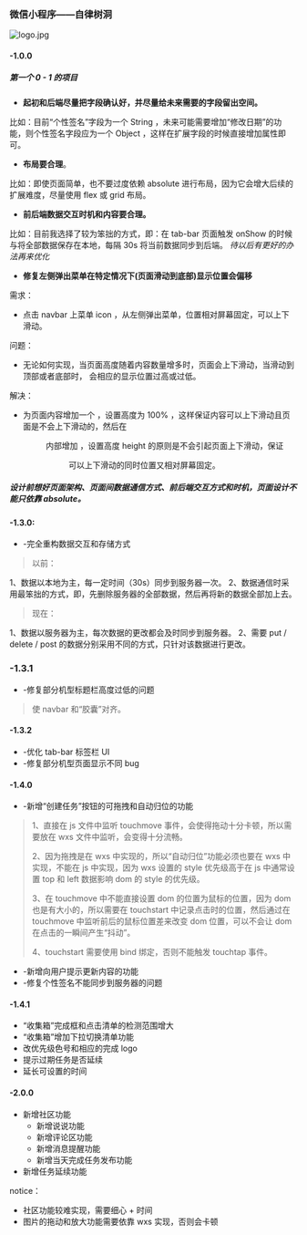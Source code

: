 ### 微信小程序——自律树洞

![logo.jpg](https://i.loli.net/2021/10/14/1gVCqOp97fsXInJ.jpg)

#### -1.0.0

##### 第一个 0 - 1 的项目

- **起初和后端尽量把字段确认好，并尽量给未来需要的字段留出空间。**

比如：目前“个性签名”字段为一个 String ，未来可能需要增加“修改日期”的功能，则个性签名字段应为一个 Object ，这样在扩展字段的时候直接增加属性即可。

- **布局要合理**。

比如：即使页面简单，也不要过度依赖 absolute 进行布局，因为它会增大后续的扩展难度，尽量使用 flex 或 grid 布局。

- **前后端数据交互时机和内容要合理。**

比如：目前我选择了较为笨拙的方式，即：在 tab-bar 页面触发 onShow 的时候与将全部数据保存在本地，每隔 30s 将当前数据同步到后端。
*待以后有更好的办法再来优化*

- **修复左侧弹出菜单在特定情况下(页面滑动到底部)显示位置会偏移**

需求：

- 点击 navbar 上菜单 icon ，从左侧弹出菜单，位置相对屏幕固定，可以上下滑动。

问题： 

- 无论如何实现，当页面高度随着内容数量增多时，页面会上下滑动，当滑动到顶部或者底部时，<munu> 会相应的显示位置过高或过低。

解决：

- 为页面内容增加一个 <view-scroll> ，设置高度为 100% ，这样保证内容可以上下滑动且页面是不会上下滑动的，然后在 <menu> 内部增加 <view-scroll> ，设置高度 height 的原则是不会引起页面上下滑动，保证 <menu> 可以上下滑动的同时位置又相对屏幕固定。

##### 设计前想好页面架构、页面间数据通信方式、前后端交互方式和时机，页面设计不能只依靠 absolute。

#### -1.3.0:

- -完全重构数据交互和存储方式

>以前：

1、数据以本地为主，每一定时间（30s）同步到服务器一次。
2、数据通信时采用最笨拙的方式，即，先删除服务器的全部数据，然后再将新的数据全部加上去。

> 现在：

1、数据以服务器为主，每次数据的更改都会及时同步到服务器。
2、需要 put / delete / post 的数据分别采用不同的方式，只针对该数据进行更改。

### -1.3.1

- -修复部分机型标题栏高度过低的问题

> 使 navbar 和“胶囊”对齐。

#### -1.3.2

- -优化 tab-bar 标签栏 UI
- -修复部分机型页面显示不同 bug

#### -1.4.0

- -新增“创建任务”按钮的可拖拽和自动归位的功能

> 1、直接在 js 文件中监听 touchmove 事件，会使得拖动十分卡顿，所以需要放在 wxs 文件中监听，会变得十分流畅。
>
> 2、因为拖拽是在 wxs 中实现的，所以“自动归位”功能必须也要在 wxs 中实现，不能在 js 中实现，因为 wxs 设置的 style 优先级高于在 js 中通常设置 top 和 left 数据影响 dom 的 style 的优先级。
>
> 3、在 touchmove 中不能直接设置 dom 的位置为鼠标的位置，因为 dom 也是有大小的，所以需要在 touchstart 中记录点击时的位置，然后通过在 touchmove 中监听前后的鼠标位置差来改变 dom 位置，可以不会让 dom 在点击的一瞬间产生“抖动”。
>
> 4、touchstart 需要使用 bind 绑定，否则不能触发 touchtap 事件。

- -新增向用户提示更新内容的功能
- -修复个性签名不能同步到服务器的问题

#### -1.4.1

- “收集箱”完成框和点击清单的检测范围增大
- “收集箱”增加下拉切换清单功能
- 改优先级色号和相应的完成 logo
- 提示过期任务是否延续
- 延长可设置的时间

#### -2.0.0

- 新增社区功能
    - 新增说说功能
    - 新增评论区功能
    - 新增消息提醒功能
    - 新增当天完成任务发布功能
- 新增任务延续功能

notice：

- 社区功能较难实现，需要细心 + 时间
- 图片的拖动和放大功能需要依靠 wxs 实现，否则会卡顿

